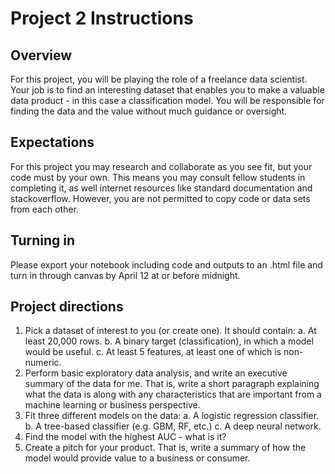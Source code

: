 # Project 2 Instructions

## Overview

For this project, you will be playing the role of a freelance data scientist. Your job is to find an interesting dataset that enables you to make a valuable data product - in this case a classification model. You will be responsible for finding the data and the value without much guidance or oversight.

## Expectations

For this project you may research and collaborate as you see fit, but your code must by your own. This means you may consult fellow students in completing it, as well internet resources like standard documentation and stackoverflow. However, you are not permitted to copy code or data sets from each other.

## Turning in

Please export your notebook including code and outputs to an .html file and turn in through canvas by April 12 at or before midnight.

## Project directions

1. Pick a dataset of interest to you (or create one). It should contain:
	a. At least 20,000 rows.
	b. A binary target (classification), in which a model would be useful.
	c. At least 5 features, at least one of which is non-numeric.
2. Perform basic exploratory data analysis, and write an executive summary of the data for me. That is, write a short paragraph explaining what the data is along with any characteristics that are important from a machine learning or business perspective.
3. Fit three different models on the data:
	a. A logistic regression classifier.
	b. A tree-based classifier (e.g. GBM, RF, etc.)
	c. A deep neural network. 
4. Find the model with the highest AUC - what is it?
5. Create a pitch for your product. That is, write a summary of how the model would provide value to a business or consumer.
